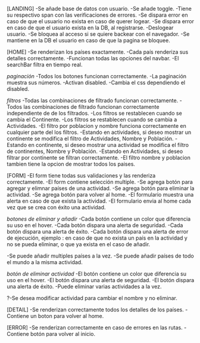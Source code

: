 [LANDING]
-Se añade base de datos con usuario.
-Se añade toggle.
-Tiene su respectivo span con las verificaciones de errores.
-Se dispara error en caso de que el usuario no exista en caso de querer logear.
-Se dispara error en caso de que el usuario exista en la DB, al registrarse.
-Deslogear usuario.
-Se bloquea al acceso si se quiere backear con el navegador.
-Se mantiene en la DB el usuario en caso de que la pagina se bloquee.

[HOME]
-Se renderizan los países exactamente.
-Cada país renderiza sus detalles correctamente.
-Funcionan todas las opciones del navbar.
-El searchBar filtra en tiempo real.

*paginación*
-Todos los botones funcionan correctamente.
-La paginación muestra sus números.
-Activan disabled.
-Cambia el css dependiendo el disabled.

*filtros*
-Todas las combinaciones de filtrado funcionan correctamente.
-Todos las combinaciones de filtrado funcionan correctamente independiente de de los filtrados.
-Los filtros se restablecen cuando se cambia el Continente.
-Los filtros se restablecen cuando se cambia a Actividades.
-El filtro por poblacion y nombre funciona correctamente en cualquier parte del los filtros.
-Estando en actividades, si deseo mostrar un continente se modifica el filtro de Actividades, Nombre y Población.
-Estando en continente, si deseo mostrar una actividad se modifica el filtro de continentes, Nombre y Población.
-Estando en Actividades, si deseo filtrar por continente se filtran correctamente.
-El filtro nombre y poblacion tambien tiene la opcion de mostrar todos los paises.



[FORM]
-El form tiene todas sus validaciones y las renderiza correctamente.
-El form contiene selección multiple.
-Se agrega botón para agregar y elimnar países de una actividad.
-Se agrega botón para eliminar la actividad.
-Se agrega botón para volver al home.
-El formulario muestra una alerta en caso de que exista la actividad.
-El formulario envia al home cada vez que se crea con éxito una actividad.

*botones de eliminar y añadir*
-Cada botón contiene un color que diferencia su uso en el hover.
-Cada botón dispara una alerta de seguridad.
-Cada botón dispara una alerta de éxito.
-Cada botón dispara una alerta de error de ejecución, ejemplo : en caso de que no exista un país en la actividad y no se pueda eliminar, o que ya exista en el caso de añadir.

-Se puede añadir multiples países a la vez.
-Se puede añadir países de todo el mundo a la misma actividad.

*botón de eliminar actividad*
-El botón contiene un color que diferencia su uso en el hover.
-El botón dispara una alerta de seguridad.
-El botón dispara una alerta de éxito.
-Puede eliminar varias actividades a la vez.

?-Se desea modificar actividad para cambiar el nombre y no eliminar.

[DETAIL]
-Se renderizan correctamente todos los detalles de los países.
-Contiene un boton para volver al home.

[ERROR]
-Se renderizan correctamente en caso de errores en las rutas.
-Contiene botón para volver al inicio.








